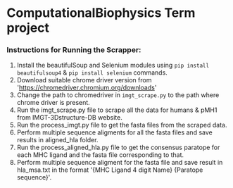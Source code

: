 # ComputationalBiophysics Term project

### Instructions for Running the Scrapper:    
1. Install the beautifulSoup and Selenium modules using `pip install beautifulsoup4` & `pip install selenium` commands.     
2. Download suitable chrome driver version from 'https://chromedriver.chromium.org/downloads'    
3. Change the path to chromedriver in `imgt_scrape.py` to the path where chrome driver is present.    
4. Run the imgt_scrape.py file to scrape all the data for humans & pMH1 from IMGT-3Dstructure-DB website.    
5. Run the process_imgt.py file to get the fasta files from the scraped data.    
6. Perform multiple sequence aligments for all the fasta files and save results in aligned_hla folder.    
7. Run the process_aligned_hla.py file to get the consensus paratope for each MHC ligand and the fasta file corresponding to that.
8. Perform multiple sequence aligment for the fasta file and save result in hla_msa.txt in the format '{MHC Ligand 4 digit Name}   {Paratope sequence}'.     

